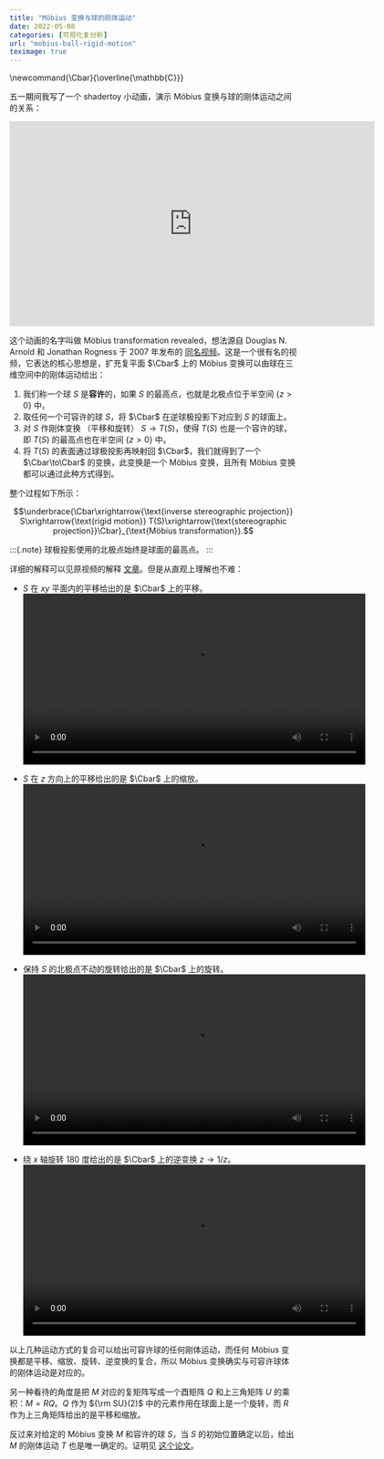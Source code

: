 ```yaml
---
title: "Möbius 变换与球的刚体运动"
date: 2022-05-08
categories: [可视化复分析]
url: "mobius-ball-rigid-motion"
teximage: true
---
```


\newcommand{\Cbar}{\overline{\mathbb{C}}}

五一期间我写了一个 shadertoy 小动画，演示 Möbius 变换与球的刚体运动之间的关系：

<!--more-->

<iframe width="640" height="360" frameborder="0" src="https://www.shadertoy.com/embed/fljfRm?gui=true&t=10&paused=true&muted=false" allowfullscreen></iframe>

这个动画的名字叫做 Möbius transformation revealed，想法源自 Douglas N. Arnold 和 Jonathan Rogness 于 2007 年发布的 [同名视频](https://www-users.cse.umn.edu/~arnold/moebius/)。这是一个很有名的视频，它表达的核心思想是，扩充复平面 $\Cbar$ 上的 Möbius 变换可以由球在三维空间中的刚体运动给出：

1. 我们称一个球 $S$ 是**容许**的，如果 $S$ 的最高点，也就是北极点位于半空间 $\{z>0\}$ 中。
2. 取任何一个可容许的球 $S$，将 $\Cbar$ 在逆球极投影下对应到 $S$ 的球面上。
3. 对 $S$ 作刚体变换 （平移和旋转） $S\to T(S)$，使得 $T(S)$ 也是一个容许的球，即 $T(S)$ 的最高点也在半空间 $\{z>0\}$ 中。
4. 将 $T(S)$ 的表面通过球极投影再映射回 $\Cbar$，我们就得到了一个 $\Cbar\to\Cbar$ 的变换，此变换是一个 Möbius 变换，且所有 Möbius 变换都可以通过此种方式得到。

整个过程如下所示：

$$\underbrace{\Cbar\xrightarrow{\text{inverse stereographic projection}} S\xrightarrow{\text{rigid motion}} T(S)\xrightarrow{\text{stereographic projection}}\Cbar}_{\text{Möbius transformation}}.$$

:::{.note}
球极投影使用的北极点始终是球面的最高点。
:::

详细的解释可以见原视频的解释 [文章](https://www-users.cse.umn.edu/~arnold/papers/moebius.pdf)。但是从直观上理解也不难：

- $S$ 在 $xy$ 平面内的平移给出的是 $\Cbar$ 上的平移。
  <video src="/images/mobius/translation.mp4" height="300" controls></video>

- $S$ 在 $z$ 方向上的平移给出的是 $\Cbar$ 上的缩放。
  <video src="/images/mobius/scale.mp4" height="300" controls></video>

- 保持 $S$ 的北极点不动的旋转给出的是 $\Cbar$ 上的旋转。
  <video src="/images/mobius/rotation.mp4" height="300" controls></video>

- 绕 $x$ 轴旋转 180 度给出的是 $\Cbar$ 上的逆变换 $z\to 1/z$。
  <video src="/images/mobius/inversion.mp4" height="300" controls></video>

以上几种运动方式的复合可以给出可容许球的任何刚体运动，而任何 Möbius 变换都是平移、缩放、旋转、逆变换的复合，所以 Möbius 变换确实与可容许球体的刚体运动是对应的。

另一种看待的角度是把 $M$ 对应的复矩阵写成一个酉矩阵 $Q$ 和上三角矩阵 $U$ 的乘积：$M=RQ$。$Q$ 作为 ${\rm SU}(2)$ 中的元素作用在球面上是一个旋转，而 $R$ 作为上三角矩阵给出的是平移和缩放。

反过来对给定的 Möbius 变换 $M$ 和容许的球 $S$，当 $S$ 的初始位置确定以后，给出 $M$ 的刚体运动 $T$ 也是唯一确定的。证明见 [这个论文](https://scholar.rose-hulman.edu/cgi/viewcontent.cgi?article=1218&context=rhumj)。

